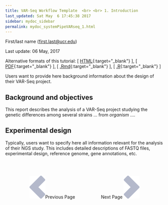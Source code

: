 ```yaml
---
title: VAR-Seq Workflow Template  <br> <br> 1. Introduction
last_updated: Sat May  6 17:45:38 2017
sidebar: mydoc_sidebar
permalink: mydoc_systemPipeVARseq_1.html
---
```

First/last name (first.last@ucr.edu)

Last update: 06 May, 2017 

Alternative formats of this tutorial:
[ [HTML](http://girke.bioinformatics.ucr.edu/GEN242/pages/mydoc/systemPipeVARseq.html){:target="_blank"} ],
[ [PDF](http://girke.bioinformatics.ucr.edu/GEN242/pages/mydoc/systemPipeVARseq.pdf){:target="_blank"} ],
[ [.Rmd](https://raw.githubusercontent.com/tgirke/GEN242/gh-pages/_vignettes/12_VARseqWorkflow/systemPipeVARseq.Rmd){:target="_blank"} ],
[ [.R](https://raw.githubusercontent.com/tgirke/GEN242/gh-pages/_vignettes/12_VARseqWorkflow/systemPipeVARseq.R){:target="_blank"} ]


Users want to provide here background information about the design of their VAR-Seq project.

## Background and objectives

This report describes the analysis of a VAR-Seq project studying the
genetic differences among several strains ... from *organism* ....

## Experimental design

Typically, users want to specify here all information relevant for the
analysis of their NGS study. This includes detailed descriptions of
FASTQ files, experimental design, reference genome, gene annotations,
etc.


<br><br><center><a href="mydoc_systemPipeVARseq_1.html"><img src="images/left_arrow.png" alt="Previous page."></a>Previous Page &nbsp; &nbsp; &nbsp; &nbsp; &nbsp; &nbsp; &nbsp; &nbsp; &nbsp; &nbsp; Next Page
<a href="mydoc_systemPipeVARseq_2.html"><img src="images/right_arrow.png" alt="Next page."></a></center>
